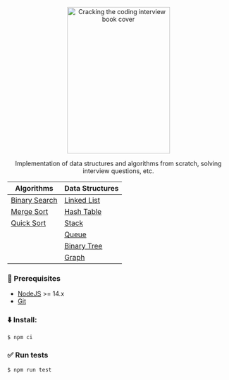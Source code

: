 <p align="center">
  <a href="https://unform.dev">
    <img src="https://m.media-amazon.com/images/I/61mIq2iJUXL._AC_UF1000,1000_QL80_.jpg" height="333" width="233" alt="Cracking the coding interview book cover" />
  </a>
</p>

<p align="center">Implementation of data structures and algorithms from scratch, solving interview questions, etc.</p>

<div align="center">

| Algorithms  | Data Structures |
| ------------- | ------------- |
| [Binary Search](./src/algorithms/binary-search) | [Linked List](./src/data-structures/linked-list) |
| [Merge Sort](./src/algorithms/merge-sort) | [Hash Table](./src/data-structures/hash-table) |
| [Quick Sort](./src/algorithms/quick-sort) | [Stack](./src/data-structures/stack) |
|    | [Queue](./src/data-structures/queue) |
|    | [Binary Tree](./src/data-structures/binary-tree) |
|    | [Graph](./src/data-structures/graph) |
</div>


### :page_facing_up: Prerequisites
- [NodeJS](https://nodejs.org/) >= 14.x
- [Git](https://git-scm.com)

### :arrow_down: Install:
```bash
$ npm ci
```

### :white_check_mark: Run tests
```bash
$ npm run test
```
